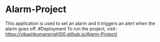 # Alarm-Project
This application is used to set an alarm and it triggers an alert when the alarm goes off.
#Deployment
To run the project, visit-https://vikashkumarsingh100.github.io/Alarm-Project/
